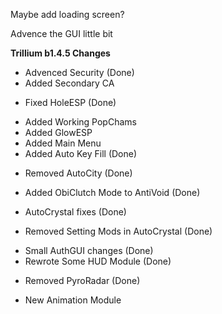 Maybe add loading screen?

Advence the GUI little bit

**Trillium b1.4.5 Changes**
+ Advenced Security (Done)
+ Added Secondary CA
* Fixed HoleESP (Done)
+ Added Working PopChams
+ Added GlowESP
+ Added Main Menu
+ Added Auto Key Fill (Done)
- Removed AutoCity (Done)
+ Added ObiClutch Mode to AntiVoid (Done)
* AutoCrystal fixes (Done)
- Removed Setting Mods in AutoCrystal (Done)
* Small AuthGUI changes (Done)
* Rewrote Some HUD Module (Done)
- Removed PyroRadar (Done)
+ New Animation Module